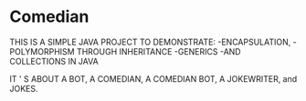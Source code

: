 # Comedian

   THIS IS A SIMPLE JAVA PROJECT TO DEMONSTRATE:
      -ENCAPSULATION, 
      -POLYMORPHISM THROUGH INHERITANCE
      -GENERICS 
      -AND COLLECTIONS IN JAVA
      
  IT ' S ABOUT A BOT, A COMEDIAN, A COMEDIAN BOT,  A JOKEWRITER, and JOKES.
  
